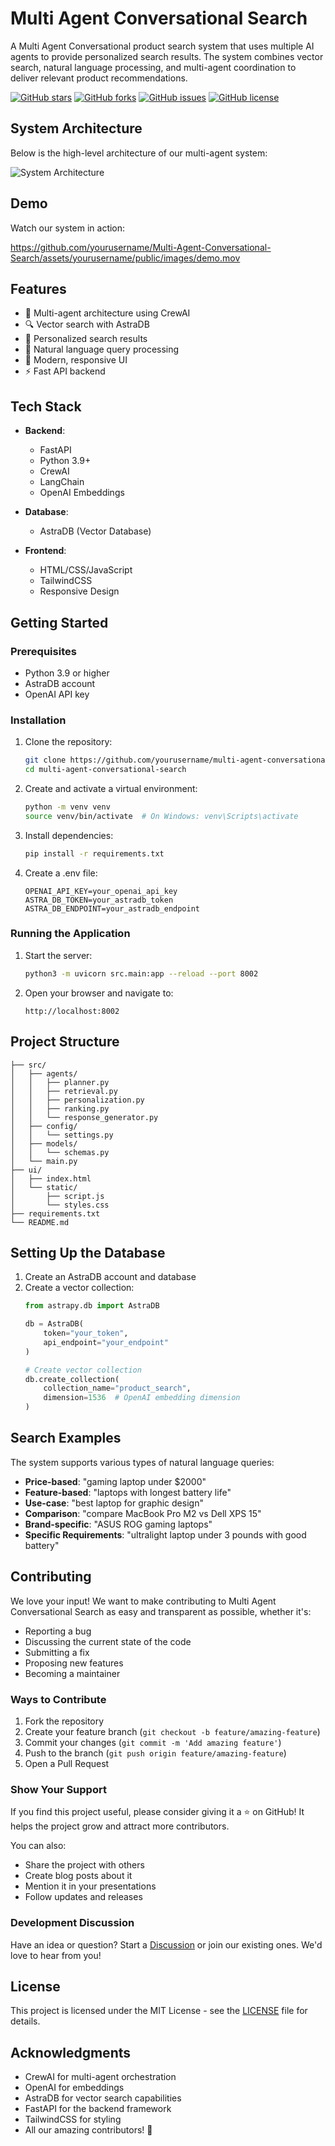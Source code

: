 # Multi Agent Conversational Search

A Multi Agent Conversational product search system that uses multiple AI agents to provide personalized search results. The system combines vector search, natural language processing, and multi-agent coordination to deliver relevant product recommendations.

[![GitHub stars](https://img.shields.io/github/stars/yourusername/Multi-Agent-Conversational-Search?style=social)](https://github.com/yourusername/Multi-Agent-Conversational-Search/stargazers)
[![GitHub forks](https://img.shields.io/github/forks/yourusername/Multi-Agent-Conversational-Search?style=social)](https://github.com/yourusername/Multi-Agent-Conversational-Search/network/members)
[![GitHub issues](https://img.shields.io/github/issues/yourusername/Multi-Agent-Conversational-Search)](https://github.com/yourusername/Multi-Agent-Conversational-Search/issues)
[![GitHub license](https://img.shields.io/github/license/yourusername/Multi-Agent-Conversational-Search)](https://github.com/yourusername/Multi-Agent-Conversational-Search/blob/main/LICENSE)

## System Architecture

Below is the high-level architecture of our multi-agent system:

![System Architecture](public/images/architecture.svg)

## Demo

Watch our system in action:

https://github.com/yourusername/Multi-Agent-Conversational-Search/assets/yourusername/public/images/demo.mov

## Features

- 🤖 Multi-agent architecture using CrewAI
- 🔍 Vector search with AstraDB
- 🎯 Personalized search results
- 💬 Natural language query processing
- 🎨 Modern, responsive UI
- ⚡ Fast API backend

## Tech Stack

- **Backend**:
  - FastAPI
  - Python 3.9+
  - CrewAI
  - LangChain
  - OpenAI Embeddings

- **Database**:
  - AstraDB (Vector Database)

- **Frontend**:
  - HTML/CSS/JavaScript
  - TailwindCSS
  - Responsive Design

## Getting Started

### Prerequisites

- Python 3.9 or higher
- AstraDB account
- OpenAI API key

### Installation

1. Clone the repository:
   ```bash
   git clone https://github.com/yourusername/multi-agent-conversational-search.git
   cd multi-agent-conversational-search
   ```

2. Create and activate a virtual environment:
   ```bash
   python -m venv venv
   source venv/bin/activate  # On Windows: venv\Scripts\activate
   ```

3. Install dependencies:
   ```bash
   pip install -r requirements.txt
   ```

4. Create a .env file:
   ```env
   OPENAI_API_KEY=your_openai_api_key
   ASTRA_DB_TOKEN=your_astradb_token
   ASTRA_DB_ENDPOINT=your_astradb_endpoint
   ```

### Running the Application

1. Start the server:
   ```bash
   python3 -m uvicorn src.main:app --reload --port 8002
   ```

2. Open your browser and navigate to:
   ```
   http://localhost:8002
   ```

## Project Structure

```
├── src/
│   ├── agents/
│   │   ├── planner.py
│   │   ├── retrieval.py
│   │   ├── personalization.py
│   │   ├── ranking.py
│   │   └── response_generator.py
│   ├── config/
│   │   └── settings.py
│   ├── models/
│   │   └── schemas.py
│   └── main.py
├── ui/
│   ├── index.html
│   └── static/
│       ├── script.js
│       └── styles.css
├── requirements.txt
└── README.md
```

## Setting Up the Database

1. Create an AstraDB account and database
2. Create a vector collection:
   ```python
   from astrapy.db import AstraDB

   db = AstraDB(
       token="your_token",
       api_endpoint="your_endpoint"
   )

   # Create vector collection
   db.create_collection(
       collection_name="product_search",
       dimension=1536  # OpenAI embedding dimension
   )
   ```

## Search Examples

The system supports various types of natural language queries:

- **Price-based**: "gaming laptop under $2000"
- **Feature-based**: "laptops with longest battery life"
- **Use-case**: "best laptop for graphic design"
- **Comparison**: "compare MacBook Pro M2 vs Dell XPS 15"
- **Brand-specific**: "ASUS ROG gaming laptops"
- **Specific Requirements**: "ultralight laptop under 3 pounds with good battery"

## Contributing

We love your input! We want to make contributing to Multi Agent Conversational Search as easy and transparent as possible, whether it's:

- Reporting a bug
- Discussing the current state of the code
- Submitting a fix
- Proposing new features
- Becoming a maintainer

### Ways to Contribute

1. Fork the repository
2. Create your feature branch (`git checkout -b feature/amazing-feature`)
3. Commit your changes (`git commit -m 'Add amazing feature'`)
4. Push to the branch (`git push origin feature/amazing-feature`)
5. Open a Pull Request

### Show Your Support

If you find this project useful, please consider giving it a ⭐️ on GitHub! It helps the project grow and attract more contributors.

You can also:
- Share the project with others
- Create blog posts about it
- Mention it in your presentations
- Follow updates and releases

### Development Discussion

Have an idea or question? Start a [Discussion](https://github.com/yourusername/Multi-Agent-Conversational-Search/discussions) or join our existing ones. We'd love to hear from you!

## License

This project is licensed under the MIT License - see the [LICENSE](LICENSE) file for details.

## Acknowledgments

- CrewAI for multi-agent orchestration
- OpenAI for embeddings
- AstraDB for vector search capabilities
- FastAPI for the backend framework
- TailwindCSS for styling
- All our amazing contributors! 🌟 
